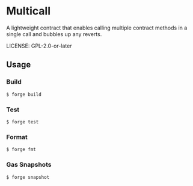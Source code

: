 # Multicall
A lightweight contract that enables calling multiple contract methods in a single call and bubbles up any reverts.

LICENSE: GPL-2.0-or-later

## Usage

### Build

```shell
$ forge build
```

### Test

```shell
$ forge test
```

### Format

```shell
$ forge fmt
```

### Gas Snapshots

```shell
$ forge snapshot
```
